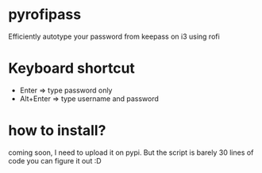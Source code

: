 # pyrofipass
Efficiently autotype your password from keepass on i3 using rofi


# Keyboard shortcut

* Enter => type password only
* Alt+Enter => type username and password

# how to install?
coming soon, I need to upload it on pypi.
But the script is barely 30 lines of code you can figure it out :D

